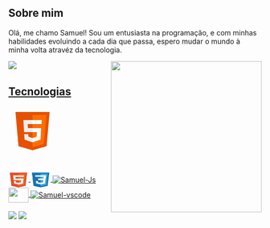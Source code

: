 ## Sobre mim

<div>
  <p>Olá, me chamo Samuel! Sou um entusiasta na programação, e com minhas habilidades evoluindo a cada dia que passa, espero mudar o mundo à minha volta atravéz da tecnologia.</p>
  <img src="https://camo.githubusercontent.com/4c8d92806e3c2322a2c390ffa0019c1d6f78a4d82108aa6946863ae362a763c8/68747470733a2f2f69322e77702e636f6d2f616c6c68746163636573732e696e666f2f77702d636f6e74656e742f75706c6f6164732f323031382f30332f70726f6772616d6d696e672e6769663f6669743d313238312532433731362673736c3d31" width="300px" height="300px" align="right">
</div>

<div align="left">
  <a href="https://github.com/samuelalmeidas">
  <img height="150em" src="https://github-readme-stats.vercel.app/api/top-langs/?username=samuelalmeidas&hide=html&layout=compact=true&theme=default"/>
</div>

## Tecnologias
  <svg xmlns="http://www.w3.org/2000/svg"  viewBox="0 0 48 48" width="96px" height="96px"><path fill="#E65100" d="M41,5H7l3,34l14,4l14-4L41,5L41,5z"/><path fill="#FF6D00" d="M24 8L24 39.9 35.2 36.7 37.7 8z"/><path fill="#FFF" d="M24,25v-4h8.6l-0.7,11.5L24,35.1v-4.2l4.1-1.4l0.3-4.5H24z M32.9,17l0.3-4H24v4H32.9z"/><path fill="#EEE" d="M24,30.9v4.2l-7.9-2.6L15.7,27h4l0.2,2.5L24,30.9z M19.1,17H24v-4h-9.1l0.7,12H24v-4h-4.6L19.1,17z"/></svg>
<div style="display: inline_block"><br>
  <img align="center" alt="Samuel-HTML" height="30" width="40" src="https://raw.githubusercontent.com/devicons/devicon/master/icons/html5/html5-original.svg">
  <img align="center" alt="Samuel-CSS" height="30" width="40" src="https://raw.githubusercontent.com/devicons/devicon/master/icons/css3/css3-original.svg">
  <img align="center" alt="Samuel-Js" height="30" width="40" src="https://cdn.jsdelivr.net/gh/devicons/devicon/icons/javascript/javascript-original.svg" />
  <img  align="center" height="30" width="40" src="https://devicons.railway.app/i/git.svg">
  <img align="center" alt="Samuel-vscode" width="40" src="https://img.icons8.com/color/48/000000/visual-studio-code-2019.png"/>
  
  
</div><br/>
 
<div align="left">
  <a href = "mailto:samuelmk33@gmail.com"><img src="https://img.icons8.com/fluency/48/000000/gmail.png"  width="45px"  target="_blank"></a>
 <a href="https://www.linkedin.com/in/samuel-almeida-483726202" target="_blank"><img src="https://img.icons8.com/color/48/000000/linkedin.png" target="_blank" ></a> 
</div>
  
